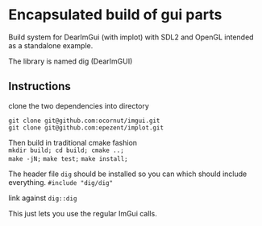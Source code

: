 # Encapsulated build of gui parts

Build system for DearImGui (with implot)
with SDL2 and OpenGL 
intended as a standalone example.

The library is named dig (DearImGUI)

## Instructions

clone the two dependencies into directory  

`git clone git@github.com:ocornut/imgui.git`  
`git clone git@github.com:epezent/implot.git`

Then build in traditional cmake fashion  
` mkdir build; cd build; cmake ..; `  
` make -jN; `
` make test; `
` make install; `

The header file ` dig ` should be installed 
so you can which should include everything.
` #include "dig/dig" `

link against ` dig::dig `

This just lets you use the regular ImGui calls.


